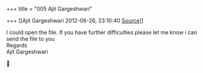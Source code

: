 +++
title = "005 Ajit Gargeshwari"

+++
[[Ajit Gargeshwari	2012-06-26, 23:10:40 [Source](https://groups.google.com/g/samskrita/c/J0vd8aysquI)]]



I could open the file. If you have further difficulties please let me know i can send the file to you  
Regards  
Ajit Gargeshwari  



